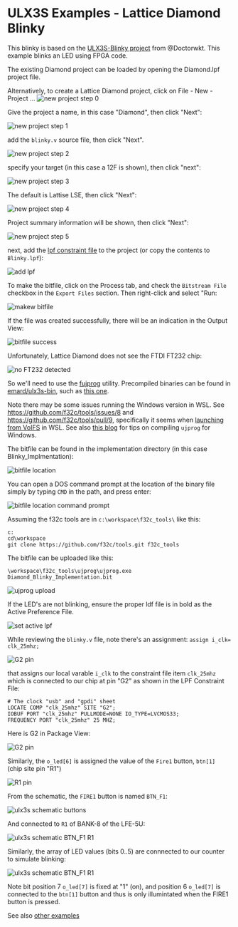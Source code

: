 # ULX3S Examples - Lattice Diamond Blinky

This blinky is based on the [ULX3S-Blinky project](https://github.com/DoctorWkt/ULX3S-Blinky) from @Doctorwkt. This example blinks an LED using FPGA code.

The existing Diamond project can be loaded by opening the Diamond.lpf project file. 

Alternatively, to create a Lattice Diamond project, click on File - New - Project ...
![new project step 0](../images/diamond-project-step0.PNG )

Give the project a name, in this case "Diamond", then click "Next":

![new project step 1](../images/diamond-project-step1.PNG )

add the `blinky.v` source file, then click "Next".

![new project step 2](../images/diamond-project-step2.PNG )
 
specify your target (in this case a 12F is shown), then click "next":

![new project step 3](../images/diamond-project-step3.PNG )

The default is Lattise LSE, then click "Next":

![new project step 4](../images/diamond-project-step4.PNG )

Project summary information will be shown, then click "Next":

![new project step 5](../images/diamond-project-step5.PNG )

next, add the [lpf constraint file](../doc/constraints/ulx3s_v20.lpf) to the project (or copy the contents to `Blinky.lpf`):

![add lpf](../images/diamond-project-add-lpf.PNG )

To make the bitfile, click on the Process tab, and check the `Bitstream File` checkbox in the `Export Files` section. Then right-click and select "Run:

![makew bitfile](../images/diamond-project-make-bitfile.PNG )

If the file was created successfully, there will be an indication in the Output View:

![bitfile success](../images/diamond-Blinky-bitfile-success-output.PNG )

Unfortunately, Lattice Diamond does not see the FTDI FT232 chip:

![no FT232 detected](../images/diamond-programmer-no-FT232-detected.PNG )

So we'll need to use the [fujprog](https://github.com/kost/fujprog) utility. Precompiled binaries can be found in [emard/ulx3s-bin](https://github.com/emard/ulx3s-bin), such as [this one](https://github.com/emard/ulx3s-bin/tree/master/usb-jtag/win64mingw).

Note there may be some issues running the Windows version in WSL. See https://github.com/f32c/tools/issues/8 and https://github.com/f32c/tools/pull/9, specifically it seems when [launching from VoIFS](https://github.com/f32c/tools/pull/9#issuecomment-465693978) in WSL. See also [this blog](https://gojimmypi.blogspot.com/2019/02/ulx3s-ujprog-on-windows-wsl-or-minggw.html) for tips on compiling `ujprog` for Windows.

The bitfile can be found in the implementation directory (in this case Blinky_Implmentation):

![bitfile location](../images/diamond-bitfile-location.PNG )

You can open a DOS command prompt at the location of the binary file simply by typing `CMD` in the path, and press enter:

![bitfile location command prompt](../images/diamond-bitfile-location-cmd.PNG )

Assuming the f32c tools are in `c:\workspace\f32c_tools\` like this:

```
c:
cd\workspace
git clone https://github.com/f32c/tools.git f32c_tools
```

The bitfile can be uploaded like this:

```
\workspace\f32c_tools\ujprog\ujprog.exe Diamond_Blinky_Implementation.bit
```

![ujprog upload](../images/diamond-bitfile-ujprog-upload.PNG )

If the LED's are not blinking, ensure the proper ldf file is in bold as the Active Preference File.

![set active lpf](../images/diamond-project-active-lpf.PNG )

While reviewing the `blinky.v` file, note there's an assignment: `assign i_clk= clk_25mhz;` 

![G2 pin](../images/blinky-assign-clk.PNG )

that assigns our local varable `i_clk` to the constraint file item `clk_25mhz` which is connected to our chip at pin "G2" as shown in the LPF Constraint File:

```
# The clock "usb" and "gpdi" sheet
LOCATE COMP "clk_25mhz" SITE "G2";
IOBUF PORT "clk_25mhz" PULLMODE=NONE IO_TYPE=LVCMOS33;
FREQUENCY PORT "clk_25mhz" 25 MHZ;
```

Here is G2 in Package View:

![G2 pin](../images/ulx3s-G2.PNG )

Similarly, the `o_led[6]` is assigned the value of the `Fire1` button, `btn[1]` (chip site pin "R1")

![R1 pin](../images/ulx3s-R1.PNG )

From the schematic, the `FIRE1` button is named `BTN_F1`:

![ulx3s schematic buttons](../images/ulx3s-schematic-buttons.PNG )

And connected to `R1` of BANK-8 of the LFE-5U:

![ulx3s schematic BTN_F1 R1](../images/ulx3s-schematic-BTN_F1-R1.PNG )

Similarly, the array of LED values (bits 0..5) are connnected to our counter to simulate blinking:

![ulx3s schematic BTN_F1 R1](../images/ulx3s-LED.PNG)

Note bit position 7 `o_led[7]` is fixed at "1" (on), and position 6 `o_led[7]` is connected to the `btn[1]` button and thus is only illumintated when the FIRE1 button is pressed.


See also [other examples](../../README.md)


